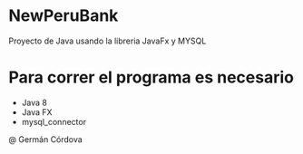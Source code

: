 # NewPeruBank
Proyecto de Java usando la libreria JavaFx y MYSQL
# Para correr el programa es necesario
- Java 8
- Java FX
- mysql_connector

@ Germán Córdova
